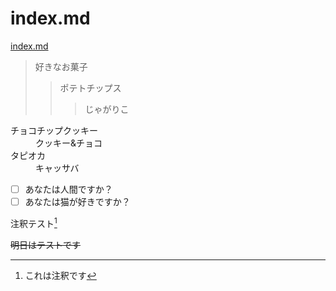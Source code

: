 # index.md
[index.md](./index.md)

> 好きなお菓子
>>ポテトチップス
>>>じゃがりこ

<dl>
  <dt>チョコチップクッキー</dt>
  <dd>クッキー&チョコ</dd>
  <dt>タピオカ</dt>
  <dd>キャッサバ</dd>
</dl> 

- [ ] あなたは人間ですか？
- [ ] あなたは猫が好きですか？

注釈テスト[^1]
[^1]: これは注釈です

~~明日はテストです~~